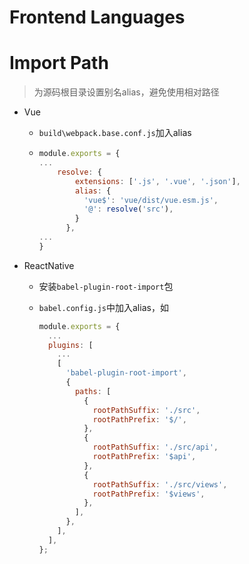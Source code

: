 # Frontend Languages

# Import Path

> 为源码根目录设置别名alias，避免使用相对路径

- Vue

  - `build\webpack.base.conf.js`加入alias

  - ```js
    module.exports = {
    ...
    	resolve: {
            extensions: ['.js', '.vue', '.json'],
            alias: {
              'vue$': 'vue/dist/vue.esm.js',
              '@': resolve('src'),
            }
          },
    ...
    }
    ```

- ReactNative

  - 安装`babel-plugin-root-import`包

  - `babel.config.js`中加入alias，如

    ```js
    module.exports = {
      ...
      plugins: [
        ...
        [
          'babel-plugin-root-import',
          {
            paths: [
              {
                rootPathSuffix: './src',
                rootPathPrefix: '$/', 
              },
              {
                rootPathSuffix: './src/api',
                rootPathPrefix: '$api',
              },
              {
                rootPathSuffix: './src/views',
                rootPathPrefix: '$views',
              },
            ],
          },
        ],
      ],
    };
    ```

    